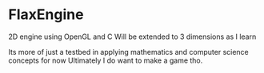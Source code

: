 # FlaxEngine
2D engine using OpenGL and C
Will be extended to 3 dimensions as I learn

Its more of just a testbed in applying mathematics and computer science concepts for now
Ultimately I do want to make a game tho.
